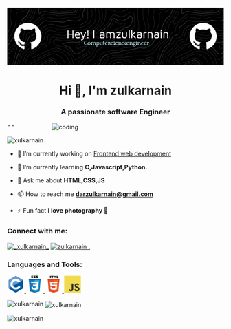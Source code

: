 ![logo](https://github.com/Xulkarnain/Xulkarnain/blob/main/github-header-image.png)
<h1 align="center">Hi 👋, I'm zulkarnain</h1>
<h3 align="center">A passionate software Engineer</h3>

<Img align="right" alt="coding" width="400" src="https://images.squarespace-cdn.com/content/v1/5769fc401b631bab1addb2ab/1541580611624-TE64QGKRJG8SWAIUS7NS/ke17ZwdGBToddI8pDm48kPoswlzjSVMM-SxOp7CV59BZw-zPPgdn4jUwVcJE1ZvWQUxwkmyExglNqGp0IvTJZamWLI2zvYWH8K3-s_4yszcp2ryTI0HqTOaaUohrI8PI6FXy8c9PWtBlqAVlUS5izpdcIXDZqDYvprRqZ29Pw0o/coding-freak.gif">
"
"

<p align="left"> <img src="https://komarev.com/ghpvc/?username=xulkarnain&label=Profile%20views&color=0e75b6&style=flat" alt="xulkarnain" /> </p>

- 🔭 I’m currently working on [Frontend web development](https://github.com/Xulkarnain/TECHNOHACKS_EDUTECH)

- 🌱 I’m currently learning **C,Javascript,Python.**

- 💬 Ask me about **HTML,CSS,JS**

- 📫 How to reach me **darzulkarnain@gmail.com**

- ⚡ Fun fact **I love photography 📸**

<h3 align="left">Connect with me:</h3>
<p align="left">
<a href="https://twitter.com/_xulkarnain_" target="blank"><img align="center" src="https://raw.githubusercontent.com/rahuldkjain/github-profile-readme-generator/master/src/images/icons/Social/twitter.svg" alt="_xulkarnain_" height="30" width="40" /></a>
<a href="https://linkedin.com/in/zulkarnain ." target="blank"><img align="center" src="https://raw.githubusercontent.com/rahuldkjain/github-profile-readme-generator/master/src/images/icons/Social/linked-in-alt.svg" alt="zulkarnain ." height="30" width="40" /></a>
</p>

<h3 align="left">Languages and Tools:</h3>
<p align="left"> <a href="https://www.cprogramming.com/" target="_blank" rel="noreferrer"> <img src="https://raw.githubusercontent.com/devicons/devicon/master/icons/c/c-original.svg" alt="c" width="40" height="40"/> </a> <a href="https://www.w3schools.com/css/" target="_blank" rel="noreferrer"> <img src="https://raw.githubusercontent.com/devicons/devicon/master/icons/css3/css3-original-wordmark.svg" alt="css3" width="40" height="40"/> </a> <a href="https://www.w3.org/html/" target="_blank" rel="noreferrer"> <img src="https://raw.githubusercontent.com/devicons/devicon/master/icons/html5/html5-original-wordmark.svg" alt="html5" width="40" height="40"/> </a> <a href="https://developer.mozilla.org/en-US/docs/Web/JavaScript" target="_blank" rel="noreferrer"> <img src="https://raw.githubusercontent.com/devicons/devicon/master/icons/javascript/javascript-original.svg" alt="javascript" width="40" height="40"/> </a> </p>

<p><img align="left" src="https://github-readme-stats.vercel.app/api/top-langs?username=xulkarnain&show_icons=true&locale=en&layout=compact" alt="xulkarnain" /></p>

<p>&nbsp;<img align="center" src="https://github-readme-stats.vercel.app/api?username=xulkarnain&show_icons=true&locale=en" alt="xulkarnain" /></p>

<p><img align="center" src="https://github-readme-streak-stats.herokuapp.com/?user=xulkarnain&" alt="xulkarnain" /></p>
